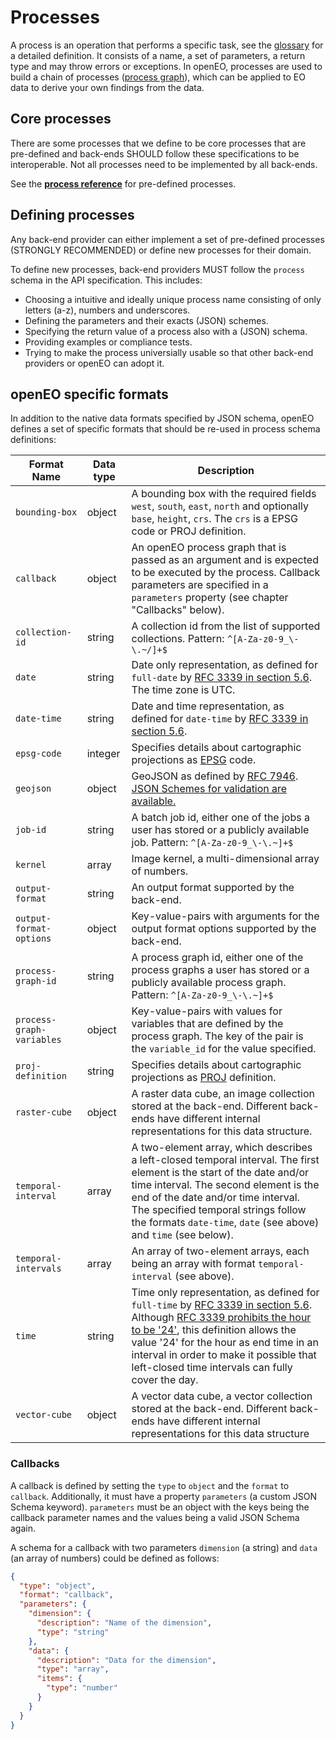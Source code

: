 # Processes

A process is an operation that performs a specific task, see the [glossary](glossary.md) for a detailed definition. It consists of a name, a set of parameters, a return type and may throw errors or exceptions. In openEO, processes are used to build a chain of processes ([process graph](processgraphs.md)), which can be applied to EO data to derive your own findings from the data.

## Core processes

There are some processes that we define to be core processes that are pre-defined and back-ends SHOULD follow these specifications to be interoperable. Not all processes need to be implemented by all back-ends.

See the **[process reference](processreference.md)** for pre-defined processes.

## Defining processes

Any back-end provider can either implement a set of pre-defined processes (STRONGLY RECOMMENDED) or define new processes for their domain.

To define new processes, back-end providers MUST follow the `process` schema in the API specification. This includes:

* Choosing a intuitive and ideally unique process name consisting of only letters (a-z), numbers and underscores.
* Defining the parameters and their exacts (JSON) schemes.
* Specifying the return value of a process also with a (JSON) schema.
* Providing examples or compliance tests.
* Trying to make the process universially usable so that other back-end providers or openEO can adopt it.

## openEO specific formats

In addition to the native data formats specified by JSON schema, openEO defines a set of specific formats that should be re-used in process schema definitions:

| Format Name               | Data type | Description |
| ------------------------- | --------- | ----------- |
| `bounding-box`            | object    | A bounding box with the required fields `west`, `south`, `east`, `north` and optionally `base`, `height`, `crs`. The `crs` is a EPSG code or PROJ definition. |
| `callback`                | object    | An openEO process graph that is passed as an argument and is expected to be executed by the process. Callback parameters are specified in a `parameters` property (see chapter "Callbacks" below). |
| `collection-id`           | string    | A collection id from the list of supported collections. Pattern: `^[A-Za-z0-9_\-\.~/]+$` |
| `date`                    | string    | Date only representation, as defined for `full-date` by [RFC 3339 in section 5.6](https://tools.ietf.org/html/rfc3339#section-5.6). The time zone is UTC. |
| `date-time`               | string    | Date and time representation, as defined for `date-time` by [RFC 3339 in section 5.6](https://tools.ietf.org/html/rfc3339#section-5.6). |
| `epsg-code`               | integer   | Specifies details about cartographic projections as [EPSG](http://www.epsg.org) code. |
| `geojson`                 | object    | GeoJSON as defined by [RFC 7946](https://tools.ietf.org/html/rfc7946). [JSON Schemes for validation are available.](https://github.com/geojson/schema) |
| `job-id`                  | string    | A batch job id, either one of the jobs a user has stored or a publicly available job. Pattern: `^[A-Za-z0-9_\-\.~]+$` |
| `kernel`                  | array     | Image kernel, a multi-dimensional array of numbers. |
| `output-format`           | string    | An output format supported by the back-end. |
| `output-format-options`   | object    | Key-value-pairs with arguments for the output format options supported by the back-end. |
| `process-graph-id`        | string    | A process graph id, either one of the process graphs a user has stored or a publicly available process graph. Pattern: `^[A-Za-z0-9_\-\.~]+$` |
| `process-graph-variables` | object    | Key-value-pairs with values for variables that are defined by the process graph. The key of the pair is the `variable_id` for the value specified. |
| `proj-definition`         | string    | Specifies details about cartographic projections as [PROJ](https://proj4.org) definition. |
| `raster-cube`             | object    | A raster data cube, an image collection stored at the back-end. Different back-ends have different internal representations for this data structure. |
| `temporal-interval`       | array     | A two-element array, which describes a left-closed temporal interval. The first element is the start of the date and/or time interval. The second element is the end of the date and/or time interval. The specified temporal strings follow the formats `date-time`, `date` (see above) and `time` (see below). |
| `temporal-intervals`      | array     | An array of two-element arrays, each being an array with format `temporal-interval` (see above). |
| `time`                    | string    | Time only representation, as defined for `full-time` by [RFC 3339 in section 5.6](https://tools.ietf.org/html/rfc3339#section-5.6). Although [RFC 3339 prohibits the hour to be '24'](https://tools.ietf.org/html/rfc3339#section-5.7), this definition allows the value '24' for the hour as end time in an interval in order to make it possible that left-closed time intervals can fully cover the day. |
| `vector-cube`             | object    | A vector data cube, a vector collection stored at the back-end. Different back-ends have different internal representations for this data structure |

### Callbacks

A callback is defined by setting the `type` to `object` and the `format` to `callback`. Additionally, it must have a property `parameters` (a custom JSON Schema keyword). `parameters` must be an object with the keys being the callback parameter names and the values being a valid JSON Schema again.

A schema for a callback with two parameters `dimension` (a string) and `data` (an array of numbers) could be defined as follows:

```json
{
  "type": "object",
  "format": "callback",
  "parameters": {
    "dimension": {
      "description": "Name of the dimension",
      "type": "string"
    },
    "data": {
      "description": "Data for the dimension",
      "type": "array",
      "items": {
        "type": "number"
      }
    }
  }
}
```

